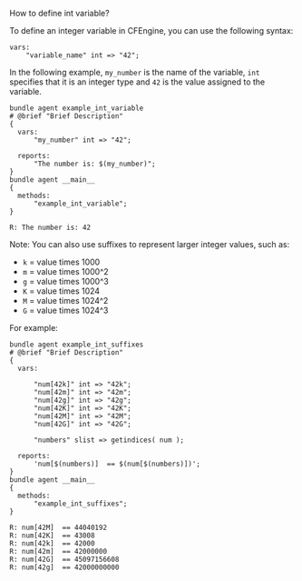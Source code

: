 How to define int variable?

To define an integer variable in CFEngine, you can use the following syntax:

```cfengine3
vars:
    "variable_name" int => "42";
```

In the following example, `my_number` is the name of the variable, `int` specifies that it is an integer type and `42` is the value assigned to the variable.

```cfengine3
bundle agent example_int_variable
# @brief "Brief Description"
{
  vars:
      "my_number" int => "42";

  reports:
      "The number is: $(my_number)";
}
bundle agent __main__
{
  methods:
      "example_int_variable";
}
```

    R: The number is: 42

Note: You can also use suffixes to represent larger integer values, such as:

-   `k` = value times 1000
-   `m` = value times 1000^2
-   `g` = value times 1000^3
-   `K` = value times 1024
-   `M` = value times 1024^2
-   `G` = value times 1024^3

For example:

```cfengine3
bundle agent example_int_suffixes
# @brief "Brief Description"
{
  vars:

      "num[42k]" int => "42k";
      "num[42m]" int => "42m";
      "num[42g]" int => "42g";
      "num[42K]" int => "42K";
      "num[42M]" int => "42M";
      "num[42G]" int => "42G";

      "numbers" slist => getindices( num );

  reports:
      'num[$(numbers)]  == $(num[$(numbers)])';
}
bundle agent __main__
{
  methods:
      "example_int_suffixes";
}
```

    R: num[42M]  == 44040192
    R: num[42K]  == 43008
    R: num[42k]  == 42000
    R: num[42m]  == 42000000
    R: num[42G]  == 45097156608
    R: num[42g]  == 42000000000
